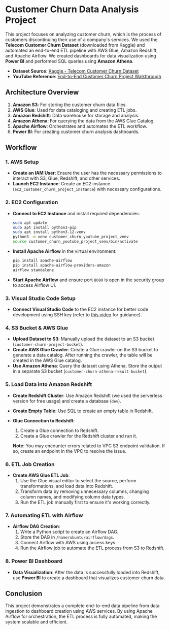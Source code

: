 # Customer Churn Data Analysis Project
This project focuses on analyzing customer churn, which is the process of customers discontinuing their use of a company's services. We used the **Telecom Customer Churn Dataset** (downloaded from Kaggle) and automated an end-to-end ETL pipeline with AWS Glue, Amazon Redshift, and Apache Airflow. We created dashboards for data visualization using **Power BI** and performed SQL queries using **Amazon Athena**.
- **Dataset Source**: [Kaggle - Telecom Customer Churn Dataset](https://www.kaggle.com/datasets/yeanzc/telco-customer-churn-ibm-dataset?resource=download)
- **YouTube Reference**: [End-to-End Customer Churn Project Walkthrough](https://www.youtube.com/watch?v=VrqO_9MXak0&list=PLACD_PaYcVF1Hzzc1Ds56bD7oUkfiL_Lv&index=11)

## Architecture Overview
1. **Amazon S3**: For storing the customer churn data files.
2. **AWS Glue**: Used for data cataloging and creating ETL jobs.
3. **Amazon Redshift**: Data warehouse for storage and analysis.
4. **Amazon Athena**: For querying the data from the AWS Glue Catalog.
5. **Apache Airflow**: Orchestrates and automates the ETL workflow.
6. **Power BI**: For creating customer churn analysis dashboards.

## Workflow
### 1. AWS Setup
- **Create an IAM User**: Ensure the user has the necessary permissions to interact with S3, Glue, Redshift, and other services.
- **Launch EC2 Instance**: Create an EC2 instance (`ec2_customer_churn_project_instance`) with necessary configurations.

### 2. EC2 Configuration
- **Connect to EC2 Instance** and install required dependencies:
  ```bash
  sudo apt update
  sudo apt install python3-pip
  sudo apt install python3.12-venv
  python3 -m venv customer_churn_youtube_project_venv
  source customer_churn_youtube_project_venv/bin/activate
  ```

- **Install Apache Airflow** in the virtual environment:
  ```bash
  pip install apache-airflow
  pip install apache-airflow-providers-amazon
  airflow standalone
  ```
- **Start Apache Airflow** and ensure port `8080` is open in the security group to access Airflow UI.

### 3. Visual Studio Code Setup
- **Connect Visual Studio Code** to the EC2 instance for better code development using SSH key (refer to [this video](https://www.youtube.com/watch?v=sQQjMnEkGjs) for guidance).

### 4. S3 Bucket & AWS Glue
- **Upload Dataset to S3**: Manually upload the dataset to an S3 bucket (`customer-churn-project-bucket`).
- **Create AWS Glue Crawler**: Create a Glue crawler on the S3 bucket to generate a data catalog. After running the crawler, the table will be created in the AWS Glue catalog.
- **Use Amazon Athena**: Query the dataset using Athena. Store the output in a separate S3 bucket (`customer-churn-athena-result-bucket`).

### 5. Load Data into Amazon Redshift
- **Create Redshift Cluster**: Use Amazon Redshift (we used the serverless version for free usage) and create a database (`dev`).
- **Create Empty Table**: Use SQL to create an empty table in Redshift.
  
- **Glue Connection to Redshift**: 
  1. Create a Glue connection to Redshift.
  2. Create a Glue crawler for the Redshift cluster and run it.

  **Note**: You may encounter errors related to VPC S3 endpoint validation. If so, create an endpoint in the VPC to resolve the issue.

### 6. ETL Job Creation
- **Create AWS Glue ETL Job**: 
  1. Use the Glue visual editor to select the source, perform transformations, and load data into Redshift.
  2. Transform data by removing unnecessary columns, changing column names, and modifying column data types.
  3. Run the ETL job manually first to ensure it's working correctly.

### 7. Automating ETL with Airflow
- **Airflow DAG Creation**:
  1. Write a Python script to create an Airflow DAG.
  2. Store the DAG in `/home/ubuntu/airflow/dags`.
  3. Connect Airflow with AWS using access keys.
  4. Run the Airflow job to automate the ETL process from S3 to Redshift.

### 8. Power BI Dashboard
- **Data Visualization**: After the data is successfully loaded into Redshift, use **Power BI** to create a dashboard that visualizes customer churn data.

## Conclusion
This project demonstrates a complete end-to-end data pipeline from data ingestion to dashboard creation using AWS services. By using Apache Airflow for orchestration, the ETL process is fully automated, making the system scalable and efficient.
